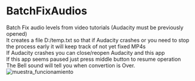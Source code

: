 # BatchFixAudios
Batch Fix audio levels from video tutorials (Audacity must be previously opened)<br>
It creates a file D:/temp.txt so that if Audacity crashes or you need to stop the process early it will keep track of not yet fixed MP4s<br>
If Audacity crashes you can close/reopen Audacity and this app<br>
If this app seems paused just press middle button to resume operation<br>
The Bell sound will tell you when convertion is Over.
![muestra_funcionamiento](https://github.com/apaza610/BatchFixAudios/assets/10149862/761aaca0-009a-4bef-8ba1-c4a2eabce69e)
